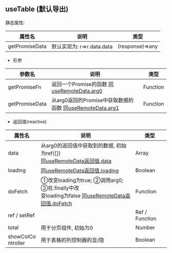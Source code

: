 ## useTable (默认导出)

静态属性:

| 属性名         | 说明                       | 类型            |
| -------------- | -------------------------- | --------------- |
| getPromiseData | 默认实现为: r=>r.data.data | (response)=>any |

- 形参

| 参数名         | 说明                                                         | 类型     |
| -------------- | ------------------------------------------------------------ | -------- |
| getPromiseFn   | 返回一个Promise的函数 [同useRemoteData.arg0](/hooks/useRemoteData.html) | Function |
| getPromiseData | 从arg0返回的Promise中获取数据的函数 [同useRemoteData.arg1](/hooks/useRemoteData.html) | Function |

- 返回值(reactive)

| 属性名                 | 说明                                                         | 类型           |
| ---------------------- | ------------------------------------------------------------ | -------------- |
| data                   | 从arg0的返回值中获取到的数据, 初始为ref([])<br/> [同useRemoteData返回值.data](/hooks/useRemoteData.html) | Array          |
| loading                | [同useRemoteData返回值.loading](/hooks/useRemoteData.html)   | Boolean        |
| doFetch                | ①改变loading为true; ②调用arg0; ③在.finally中改<br/>变loading为false [同useRemoteData返回值.doFetch](/hooks/useRemoteData.html) | Function       |
| ref / setRef           |                                                              | Ref / Function |
| total                  | 用于分页组件, 初始为0                                        | Number         |
| showColCo<br/>ntroller | 用于表格的列控制器的显/隐                                    | Boolean        |

